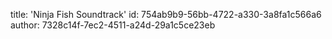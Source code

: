 title: 'Ninja Fish Soundtrack'
id: 754ab9b9-56bb-4722-a330-3a8fa1c566a6
author: 7328c14f-7ec2-4511-a24d-29a1c5ce23eb
